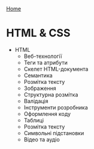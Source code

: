 [Home](../README.md)

# HTML & CSS

* HTML
  * Веб-технології
  * Теги та атрибути
  * Скелет HTML-документа
  * Семантика
  * Розмітка тексту
  * Зображення
  * Структурна розмітка
  * Валідація
  * Інструменти розробника
  * Оформлення коду
  * Таблиці
  * Розмітка тексту
  * Символьні підстановки
  * Відео та аудіо